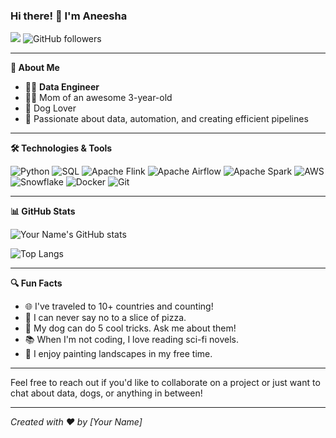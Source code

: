 ### Hi there! 👋 I'm Aneesha

![](https://komarev.com/ghpvc/?username=kaushalaneesha) ![GitHub followers](https://img.shields.io/github/followers/kaushalaneesha?label=Follow&style=social)

---

**🌟 About Me**

- 👩‍💻 **Data Engineer**
- 👩‍👧 Mom of an awesome 3-year-old
- 🐶 Dog Lover
- 🚀 Passionate about data, automation, and creating efficient pipelines

---

**🛠️ Technologies & Tools**

![Python](https://img.shields.io/badge/-Python-3776AB?style=flat&logo=python&logoColor=white)
![SQL](https://img.shields.io/badge/-SQL-4479A1?style=flat&logo=postgresql&logoColor=white)
![Apache Flink](https://img.shields.io/badge/-Apache%20Flink-E6526F?style=flat&logo=apache-flink&logoColor=white)
![Apache Airflow](https://img.shields.io/badge/-Apache%20Airflow-017CEE?style=flat&logo=apache-airflow&logoColor=white)
![Apache Spark](https://img.shields.io/badge/-Apache%20Spark-E25A1C?style=flat&logo=apache-spark&logoColor=white)
![AWS](https://img.shields.io/badge/-AWS-232F3E?style=flat&logo=amazon-aws&logoColor=white)
![Snowflake](https://img.shields.io/badge/-Snowflake-29B5E8?style=flat&logo=snowflake&logoColor=white)
![Docker](https://img.shields.io/badge/-Docker-2496ED?style=flat&logo=docker&logoColor=white)
![Git](https://img.shields.io/badge/-Git-F05032?style=flat&logo=git&logoColor=white)

---

**📊 GitHub Stats**

![Your Name's GitHub stats](https://github-readme-stats.vercel.app/api?username=yourusername&show_icons=true&theme=radical)

![Top Langs](https://github-readme-stats.vercel.app/api/top-langs/?username=yourusername&layout=compact&theme=radical)

---

**🔍 Fun Facts**

- 🌐 I've traveled to 10+ countries and counting!
- 🍕 I can never say no to a slice of pizza.
- 🐾 My dog can do 5 cool tricks. Ask me about them!
- 📚 When I'm not coding, I love reading sci-fi novels.
- 🎨 I enjoy painting landscapes in my free time.

---
<!---

**🔗 Connect with Me**

[![LinkedIn](https://img.shields.io/badge/-LinkedIn-0077B5?style=flat&logo=linkedin&logoColor=white)](https://www.linkedin.com/in/yourprofile)
[![Twitter](https://img.shields.io/badge/-Twitter-1DA1F2?style=flat&logo=twitter&logoColor=white)](https://twitter.com/yourprofile)
[![Medium](https://img.shields.io/badge/-Medium-000000?style=flat&logo=medium&logoColor=white)](https://medium.com/@yourprofile)
[![Personal Website](https://img.shields.io/badge/-Website-FF7139?style=flat&logo=google-chrome&logoColor=white)](https://yourwebsite.com)

---


**💡 Projects & Works**

- 📊 **[Project Name](https://github.com/yourusername/projectname)**: Brief description of the project.
- 🚀 **[Another Project](https://github.com/yourusername/anotherproject)**: Brief description of another project.
- 📝 **[Blog Name](https://medium.com/@yourprofile)**: A collection of my writings on data engineering and tech.

---
--->

Feel free to reach out if you'd like to collaborate on a project or just want to chat about data, dogs, or anything in between!

---

*Created with ❤️ by [Your Name]*
